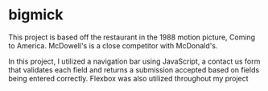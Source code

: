 # bigmick

This project is based off the restaurant in the 1988 motion picture, Coming to America. McDowell's is a close competitor with McDonald's.

In this project, I utilized a navigation bar using JavaScript, a contact us form that validates each field and returns a submission accepted based on fields being entered correctly. Flexbox was also utilized throughout my project
